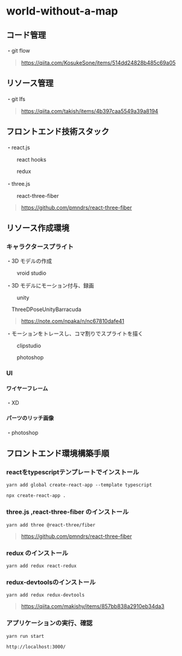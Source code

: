 # world-without-a-map

## コード管理

・git flow

> https://qiita.com/KosukeSone/items/514dd24828b485c69a05

## リソース管理

・git lfs

> https://qiita.com/takish/items/4b397caa5549a39a8194



## フロントエンド技術スタック

・react.js

&emsp;&emsp;react hooks

&emsp;&emsp;redux

・three.js

&emsp;&emsp;react-three-fiber
> https://github.com/pmndrs/react-three-fiber


## リソース作成環境

### キャラクタースプライト

・3D モデルの作成

&emsp;&emsp;vroid studio

・3D モデルにモーション付与、録画

&emsp;&emsp;unity

&emsp;ThreeDPoseUnityBarracuda

> https://note.com/npaka/n/nc67810dafe41

・モーションをトレースし、コマ割りでスプライトを描く

&emsp;&emsp;clipstudio

&emsp;&emsp;photoshop

### UI

#### ワイヤーフレーム

・XD

#### パーツのリッチ画像

・photoshop


## フロントエンド環境構築手順

### reactをtypescriptテンプレートでインストール

```
yarn add global create-react-app --template typescript
```


```
npx create-react-app .
```

### three.js ,react-three-fiber のインストール

```
yarn add three @react-three/fiber
```

> https://github.com/pmndrs/react-three-fiber

### redux のインストール

```
yarn add redux react-redux
```

### redux-devtoolsのインストール

```
yarn add redux redux-devtools
```

> https://qiita.com/makishy/items/857bb838a2910eb34da3

### アプリケーションの実行、確認

```
yarn run start
```

```
http://localhost:3000/
```
